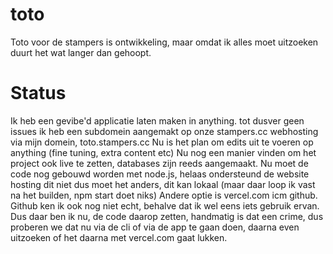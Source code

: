 # toto
Toto voor de stampers is ontwikkeling, maar omdat ik alles moet uitzoeken duurt het wat langer dan gehoopt. 
# Status
Ik heb een gevibe'd applicatie laten maken in anything. tot dusver geen issues
ik heb een subdomein aangemakt op onze stampers.cc webhosting via mijn domein, toto.stampers.cc
Nu is het plan om edits uit te voeren op anything (fine tuning, extra content etc)
Nu nog een manier vinden om het project ook live te zetten, databases zijn reeds aangemaakt. 
Nu moet de code nog gebouwd worden met node.js, helaas ondersteund de website hosting dit niet dus moet het anders, dit kan lokaal (maar daar loop ik vast na het builden, npm start doet niks)
Andere optie is vercel.com icm github. Github ken ik ook nog niet echt, behalve dat ik wel eens iets gebruik ervan. Dus daar ben ik nu, de code daarop zetten, handmatig is dat een crime, dus proberen we dat nu via de cli of via de app te gaan doen, daarna even uitzoeken of het daarna met vercel.com gaat lukken. 

